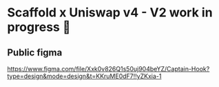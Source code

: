 # **Scaffold x Uniswap v4** -  V2 work in progress 🔨

## Public figma
https://www.figma.com/file/Xxk0v826Q1s50uj904beYZ/Captain-Hook?type=design&mode=design&t=KKruME0dF7‼️yZKxia-1
